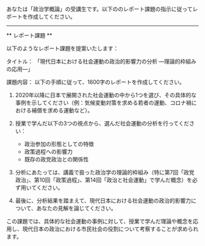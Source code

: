 あなたは「政治学概論」の受講生です。以下ののレポート課題の指示に従ってレポートを作成してください。

---------------------------------------
** レポート課題 **

以下のようなレポート課題を提案いたします：

タイトル：
「現代日本における社会運動の政治的影響力の分析 ―理論的枠組みの応用―」

課題内容：
以下の手順に従って、1600字のレポートを作成してください。

1. 2020年以降に日本で展開された社会運動の中から1つを選び、その具体的な事例を示してください（例：気候変動対策を求める若者の運動、コロナ禍における補償を求める運動など）。

2. 授業で学んだ以下の3つの視点から、選んだ社会運動の分析を行ってください：
   - 政治参加の形態としての特徴
   - 政策過程への影響力
   - 既存の政党政治との関係性

3. 分析にあたっては、講義で扱った政治学の理論的枠組み（特に第7回「政党政治」、第10回「政策過程」、第14回「政治と社会運動」で学んだ概念）を必ず用いてください。

4. 最後に、分析結果を踏まえて、現代日本における社会運動の政治的影響力について、あなたの見解を論じてください。

この課題では、具体的な社会運動の事例に対して、授業で学んだ理論や概念を応用し、現代日本の政治における市民社会の役割について考察することが求められます。